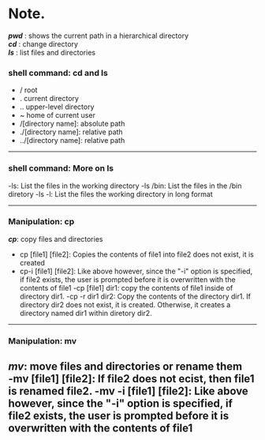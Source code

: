 # Note.
***pwd*** : shows the current path in a hierarchical directory   
***cd*** : change directory   
***ls*** : list files and directories  
### shell command: cd and ls  
- / root
- \. current directory
- \.\. upper-level directory
- ~ home of current user
- /\[directory name\]: absolute path
- \./\[directory name\]: relative path
- \.\./\[directory name\]: relative path                   
  
-------------------------
### shell command: More on ls
-ls: List the files in the working directory
-ls \/bin: List the files in the \/bin diretory
-ls -l: List the files the working directory in long format    
  
----------------------------------------
### Manipulation: cp
***cp***: copy files and directories
- cp \[file1\] \[file2\]: Copies the contents of file1 into file2 does not exist, it is created
- cp\-i \[file1\] \[file2\]: Like above however, since the "-i" option is specified, if file2 exists, the user is prompted before it is overwritten with the contents of file1
-cp \[file1\] dir1: copy the contents of file1 inside of directory dir1.
-cp -r dir1 dir2: Copy the contents of the directory dir1. If directory dir2 does not exist, it is created. Otherwise, it creates a directory named dir1 within diretory dir2.
 
------------------------------------------------
### Manipulation: mv
***mv***: move files and directories or rename them   
-mv \[file1\] \[file2\]: If file2 does not ecist, then file1 is renamed file2.
-mv -i \[file1\] \[file2\]: Like above however, since the "-i" option is specified, if file2 exists, the user is prompted before it is overwritten with the contents of file1
-
